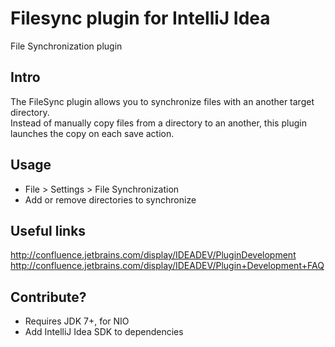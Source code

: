Filesync plugin for IntelliJ Idea
===================================

File Synchronization plugin

Intro
---
The FileSync plugin allows you to synchronize files with an another target directory.<br>
Instead of manually copy files from a directory to an another, this plugin launches the copy on each save action.

Usage
---
* File > Settings > File Synchronization
* Add or remove directories to synchronize


Useful links
---
http://confluence.jetbrains.com/display/IDEADEV/PluginDevelopment
http://confluence.jetbrains.com/display/IDEADEV/Plugin+Development+FAQ

Contribute?
---
* Requires JDK 7+, for NIO
* Add IntelliJ Idea SDK to dependencies
